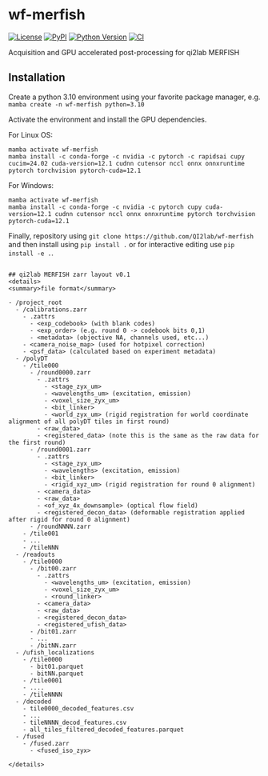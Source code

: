 # wf-merfish

[![License](https://img.shields.io/pypi/l/wf-merfish.svg?color=green)](https://github.com/dpshepherd/wf-merfish/main/LICENSE)
[![PyPI](https://img.shields.io/pypi/v/wf-merfish.svg?color=green)](https://pypi.org/project/wf-merfish)
[![Python Version](https://img.shields.io/pypi/pyversions/wf-merfish.svg?color=green)](https://python.org)
[![CI](https://github.com/dpshepherd/wf-merfish/actions/workflows/ci.yml/badge.svg)](https://github.com/dpshepherd/wf-merfish/actions/workflows/ci.yml)

Acquisition and GPU accelerated post-processing for qi2lab MERFISH

## Installation

Create a python 3.10 environment using your favorite package manager, e.g.
```mamba create -n wf-merfish python=3.10```

Activate the environment and install the GPU dependencies.

For Linux OS:
```
mamba activate wf-merfish
mamba install -c conda-forge -c nvidia -c pytorch -c rapidsai cupy cucim=24.02 cuda-version=12.1 cudnn cutensor nccl onnx onnxruntime pytorch torchvision pytorch-cuda=12.1
```

For Windows:
```
mamba activate wf-merfish
mamba install -c conda-forge -c nvidia -c pytorch cupy cuda-version=12.1 cudnn cutensor nccl onnx onnxruntime pytorch torchvision pytorch-cuda=12.1
```

Finally, repository using ```git clone https://github.com/QI2lab/wf-merfish``` and then install using `pip install .` or for interactive editing use `pip install -e .`.

```

## qi2lab MERFISH zarr layout v0.1
<details>
<summary>file format</summary>
  
- /project_root
  - /calibrations.zarr
    - .zattrs
      - <exp_codebook> (with blank codes)
      - <exp_order> (e.g. round 0 -> codebook bits 0,1)
      - <metadata> (objective NA, channels used, etc...)
    - <camera_noise_map> (used for hotpixel correction)
    - <psf_data> (calculated based on experiment metadata)
  - /polyDT
    - /tile000
      - /round0000.zarr
        - .zattrs
          - <stage_zyx_um>
          - <wavelengths_um> (excitation, emission)
          - <voxel_size_zyx_um>
          - <bit_linker>
          - <world_zyx_um> (rigid registration for world coordinate alignment of all polyDT tiles in first round)
        - <raw_data>
        - <registered_data> (note this is the same as the raw data for the first round)
      - /round0001.zarr
        - .zattrs
          - <stage_zyx_um>
          - <wavelengths> (excitation, emission)
          - <bit_linker>
          - <rigid_xyz_um> (rigid registration for round 0 alignment)
        - <camera_data>
        - <raw_data>
        - <of_xyz_4x_downsample> (optical flow field)
        - <registered_decon_data> (deformable registration applied after rigid for round 0 alignment)
      - /roundNNNN.zarr
    - /tile001
    - ...
    - /tileNNN
  - /readouts
    - /tile0000
      - /bit00.zarr
        - .zattrs
          - <wavelengths_um> (excitation, emission)
          - <voxel_size_zyx_um>
          - <round_linker>
        - <camera_data>
        - <raw_data>
        - <registered_decon_data>
        - <registered_ufish_data>
      - /bit01.zarr
      - ...
      - /bitNN.zarr
  - /ufish_localizations
    - /tile0000
      - bit01.parquet
      - bitNN.parquet
    - /tile0001
    - ....
    - /tileNNNN
  - /decoded
    - tile0000_decoded_features.csv
    - ...
    - tileNNNN_decod_features.csv
    - all_tiles_filtered_decoded_features.parquet
  - /fused
    - /fused.zarr
      - <fused_iso_zyx>

</details>
      

